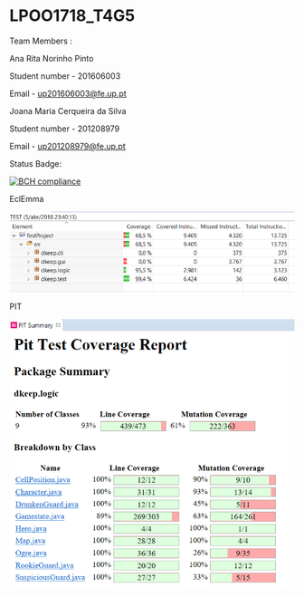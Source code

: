 # LPOO1718_T4G5

Team Members :

Ana Rita Norinho Pinto

Student number - 201606003

Email - up201606003@fe.up.pt

Joana Maria Cerqueira da Silva

Student number - 201208979

Email - up201208979@fe.up.pt



Status Badge:

[![BCH compliance](https://bettercodehub.com/edge/badge/ritanorinho/LPOO1718_T4G5?branch=master&token=847cccc461bbb28192cb84597e97d64d71258ff9)](https://bettercodehub.com/)


EclEmma


![EclEmma](firstProject/EclEmma.PNG)

PIT


![PIT](firstProject/Pit.PNG)
